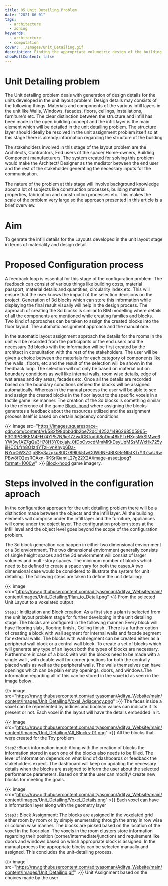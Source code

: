 ```yaml
---
title: 05 Unit Detailing Problem
date: "2021-06-01"
tags:
  - architecture
  - zoning
keywords:
  - architecture
  - computation
cover: ../Images/Unit_Detailing.gif
description: Finding the appropriate volumetric design of the building
showFullContent: false
---
```

# Unit Detailing problem

The Unit detailing problem deals with generation of design details for the units developed in the unit layout problem. Design details may consists of the following things. Materials and components of the various infill layers in the unit like Walls, Windows, facades, floors, ceilings, installations, furniture's etc. The clear distinction between the structure and infill has been made in the open building concept and the infill layer is the main element which will be detailed in the unit detailing problem. The structure layer should ideally be resolved in the unit assignment problem itself so at this stage there is already information regarding the structure of the building

The stakeholders involved in this stage of the layout problem are the Architects, Contractors, End users of the space/ Home-owners, Building Component manufacturers. The system created for solving this problem would make the Architect/ Designer as the mediator between the end user and the rest of the stakeholder generating the necessary inputs for the communication.

The nature of the problem at this stage will involve background knowledge about a lot of subjects like construction processes, building material properties, fabrication and construction processes etc. This makes the scale of the problem very large so the approach presented in this article is a brief overview.

# Aim

To genrate the infill details for the Layouts developed in the unit layout stage in terms of materiality and design detail.

# Proposed Configuration process

A feedback loop is essential for this stage of the configuration problem. The feedback can consist of various things like building costs, material passport, material details and quantities, circularity index etc. This will ensure that the user knows the impact of the selection decisions on the project.
Generation of 3d blocks which can store this information while displaying the final result visually will help in the design process. The approach of creating the 3d blocks is similar to BIM modelling where details of all the components are mentioned while creating families and blocks. Two kind of approaches can be taken to assign the created blocks into the floor layout. The automatic assignment approach and the manual one.

In the automatic layout assignment approach the details for the rooms in the unit will be recorded from the participants or the end users and the necessary 3d blocks with the information will be first created by the architect in consultation with the rest of the stakeholders. The user will be given a choice between the materials for each category of components like the walls , floors, etc and the result of the selection will be shown in the feedback loop. The selection will not only be based on material but on boundary conditions as well like internal walls, room wise details, edge of wet areas and dry areas, facades etc. Once all the details are recorded based on the boundary conditions defined the blocks will be assigned automatically. Whereas in the manual process the user will be able to see and assign the created blocks in the floor layout to the specific voxels in a tactile game like manner. The creation of the 3d blocks is something similar to the reference of the game [Block-hood](https://www.plethora-project.com/blockhood) where assigning the blocks generates a feedback about the resources utilized and the assignment process itself is based on certain adjacency conditions.

{{< image src="https://images.squarespace-cdn.com/content/v1/582f98dbb3db2be72dc14252/1496268505965-F3G3PG6KEM4FH74YP57N/ke17ZwdGBToddI8pDm48kPTrHXgsMrSIMwe6YW3w1AZ7gQa3H78H3Y0txjaiv_0fDoOvxcdMmMKkDsyUqMSsMWxHk725yiiHCCLfrh8O1z4YTzHvnKhyp6Da-NYroOW3ZGjoBKy3azqku80C789l0k5fwC0WRNFJBIXiBeNI5fKTrY37saURwPBw8fO2esROAxn-RKSrlQamlL27g22X2A/image-asset.jpeg?format=1000w" >}}
[Block-hood](https://www.plethora-project.com/blockhood) game imagery.

# Steps involved in the configuration aproach
In the configuration approach for the unit detailing problem there will be a distinction made between the objects and the infill layer. All the building elements will comprise under the infill layer and the furniture, appliances  will come under the object layer. The configuration problem stops at the infill level and the object level goes beyond the scope of the configuration problem.

The 3d block generation can happen in either two dimensional enviornment or a 3d enviornment. The two dimensional enviornment generally consists of single height  spaces and the 3d enviornment will consist of larger volumes and multi-story spaces. The minimum number of blocks which need to be defined to create a space vary for both the cases.A two dimensional case would be considered to illustrate the system for unit detailing. 
The following steps are taken to define the unit detailing:

{{< image src="https://raw.githubusercontent.com/adityasoman/Aditya_Website/main/content/Images/Unit_Detailing/Plan_to_Detail.png" >}}
From the selected Unit Layout to a voxelated output 


`Step1:` Initilization and Block creation:
As a first step a plan is selected from the unit layout problem stage for further developing in the unit detailing stage. The blocks are configured in the following manner: Every block will have flooring slab , flooring finish , Ceiling finish . There is a further option of creating a block with wall segment for internal walls and facade segment for external walls. The blocks with wall segment can be created either as a peripheral wall block or a central wall block. To create a set of blocks which will generate any type of an layout both the types of blocks are necessary. Furthermore in case of a block with wall the blocks need to be made with a single wall , with double wall for corner junctions for both the centrally placed walls as well as the peripheral walls. The walls themselves can have openings which can be plain empty openings, doors, and windows.The information regarding all of this can be stored in the voxel id as seen in the image below .

{{< image src="https://raw.githubusercontent.com/adityasoman/Aditya_Website/main/content/Images/Unit_Detailing/Voxel_Adjacency.png" >}}
The faces inside a voxel can be represented by indices and boolean values can indicate if its present or not. Each voxel in the layout will have the details embedded in it.

{{< image src="https://raw.githubusercontent.com/adityasoman/Aditya_Website/main/content/Images/Unit_Detailing/All_Blocks-01.png" >}}
All the blocks that were created for the Toy problem

`Step2:`Block information input:
Along with the creation of blocks the information stored in each one of the blocks also needs to be filled. The level of information depends on what kind of dashboards or feedback the stakeholders expect. The dashboard will keep on updating the necessary details when the blocks are assigned to inform the user about the selected performance parameters. Based on that the user can modify/ create new blocks for meeting the goals. 

{{< image src="https://raw.githubusercontent.com/adityasoman/Aditya_Website/main/content/Images/Unit_Detailing/Voxel_Details.png" >}}
Each voxel can have a information layer along with the geometry layer


`Step3:` Block Assignment:
The blocks are assigned in the voxelated grid either room by room or by simply enumerating through the array in row wise or column wise manner. The blocks are picked based on the location of the voxel in the floor plan. The voxels in the room clusters store information regarding their position (corner/intermediate/junction) and requirement like doors and windows based on which appropriate block is assigned. In the manual process the appropriate blocks can be selected manually and assigned. This concludes the unit-detailing process.

{{< image src="https://raw.githubusercontent.com/adityasoman/Aditya_Website/main/content/Images/Unit_Detailing.gif" >}}
Unit Assignment based on the choices made by the user

